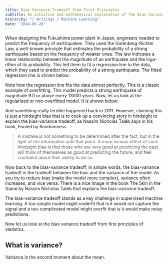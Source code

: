 ```yaml
---
title: Bias Variance Tradeoff from First Principles
subtitle: An intuitive and mathematical exploration of the Bias Variance Tradeoff
hierarchy: "/ Writings / Machine Learning"
date: "2024-05-28"
---
```


When designing the Fukushima power plant in Japan, engineers needed to predict the frequency of earthquakes. They used the Gutenberg-Richter Law, a well-known principle that estimates the probability of a strong earthquake based on the frequency of weaker ones. The law indicates a linear relationship between the magnitude of an earthquake and the loga- rithm of its probability. This led them to fit a regression line to the data, which they used to predict the probability of a strong earthquake. The fitted regression line is shown below:

Note how the regression line fits the data almost perfectly. This is a classic example of overfitting. This model predicts a strong earthquake of magnitude 9.0 or above every 13000 years. Now, let us look at the regularized or non-overfitted model. It is shown below:

And something really terrible happened back in 2011. However, claiming this is just a hindsight bias that is to cook up a convincing story in hindsight to explain the bias-variance tradeoff, as Nassim Nicholas Taleb says in his book, Fooled by Randomness.

> A mistake is not something to be determined after the fact, but in the light of the information until that point. A more vicious effect of such hindsight bias is that those who are very good at predicting the past will think of themselves as good at predicting the future, and feel confident about their ability to do so.

Now back to the bias-variance tradeoff, in simple words, the bias-variance tradeoff is the
tradeoff between the bias and the variance of the model. As you try to reduce bias (make
the model more complex), variance often increases, and vice versa. There is a nice image in the book The Skin in the Game by Nassim Nicholas Taleb that explains the bias-variance tradeoff.

The bias-variance tradeoff stands as a key challenge in supervised machine learning. A
too-simple model might underfit that is it would not capture the signal and a too-complicated model might overfit that is it would make noisy predictions.

Now let us look at the bias variance tradeoff from first principles of statistics.

## What is variance?
Variance is the second moment about the mean. 
